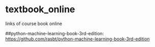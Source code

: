 # textbook_online
links of course book online

##python-machine-learning-book-3rd-edition: https://github.com/rasbt/python-machine-learning-book-3rd-edition
